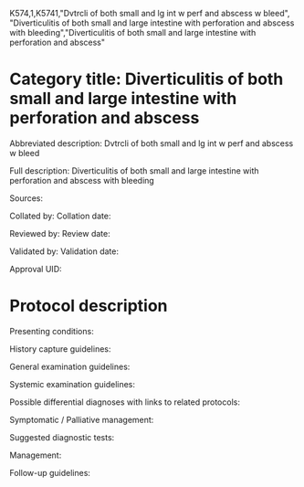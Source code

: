K574,1,K5741,"Dvtrcli of both small and lg int w perf and abscess w bleed", "Diverticulitis of both small and large intestine with perforation and abscess with bleeding","Diverticulitis of both small and large intestine with perforation and abscess"
# Category title: Diverticulitis of both small and large intestine with perforation and abscess

Abbreviated description: Dvtrcli of both small and lg int w perf and abscess w bleed

Full description: Diverticulitis of both small and large intestine with perforation and abscess with bleeding

Sources:

Collated by:
Collation date:

Reviewed by:
Review date:

Validated by:
Validation date:

Approval UID:

# Protocol description

Presenting conditions:

History capture guidelines:

General examination guidelines:

Systemic examination guidelines:

Possible differential diagnoses with links to related protocols:

Symptomatic / Palliative management:

Suggested diagnostic tests:

Management:

Follow-up guidelines:
